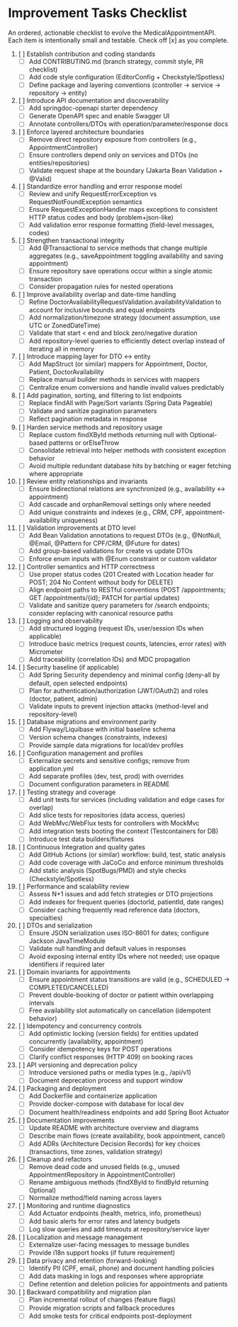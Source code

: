# Improvement Tasks Checklist

An ordered, actionable checklist to evolve the MedicalAppointmentAPI. Each item is intentionally small and testable. Check off [x] as you complete.

1. [ ] Establish contribution and coding standards
   - [ ] Add CONTRIBUTING.md (branch strategy, commit style, PR checklist)
   - [ ] Add code style configuration (EditorConfig + Checkstyle/Spotless)
   - [ ] Define package and layering conventions (controller → service → repository → entity)

2. [ ] Introduce API documentation and discoverability
   - [ ] Add springdoc-openapi starter dependency
   - [ ] Generate OpenAPI spec and enable Swagger UI
   - [ ] Annotate controllers/DTOs with operation/parameter/response docs

3. [ ] Enforce layered architecture boundaries
   - [ ] Remove direct repository exposure from controllers (e.g., AppointmentController)
   - [ ] Ensure controllers depend only on services and DTOs (no entities/repositories)
   - [ ] Validate request shape at the boundary (Jakarta Bean Validation + @Valid)

4. [ ] Standardize error handling and error response model
   - [ ] Review and unify RequestErrorException vs RequestNotFoundException semantics
   - [ ] Ensure RequestExceptionHandler maps exceptions to consistent HTTP status codes and body (problem+json-like)
   - [ ] Add validation error response formatting (field-level messages, codes)

5. [ ] Strengthen transactional integrity
   - [ ] Add @Transactional to service methods that change multiple aggregates (e.g., saveAppointment toggling availability and saving appointment)
   - [ ] Ensure repository save operations occur within a single atomic transaction
   - [ ] Consider propagation rules for nested operations

6. [ ] Improve availability overlap and date-time handling
   - [ ] Refine DoctorAvailabilityRequestValidation.availabilityValidation to account for inclusive bounds and equal endpoints
   - [ ] Add normalization/timezone strategy (document assumption, use UTC or ZonedDateTime)
   - [ ] Validate that start < end and block zero/negative duration
   - [ ] Add repository-level queries to efficiently detect overlap instead of iterating all in memory

7. [ ] Introduce mapping layer for DTO ↔ entity
   - [ ] Add MapStruct (or similar) mappers for Appointment, Doctor, Patient, DoctorAvailability
   - [ ] Replace manual builder methods in services with mappers
   - [ ] Centralize enum conversions and handle invalid values predictably

8. [ ] Add pagination, sorting, and filtering to list endpoints
   - [ ] Replace findAll with Page/Sort variants (Spring Data Pageable)
   - [ ] Validate and sanitize pagination parameters
   - [ ] Reflect pagination metadata in response

9. [ ] Harden service methods and repository usage
   - [ ] Replace custom findXById methods returning null with Optional-based patterns or orElseThrow
   - [ ] Consolidate retrieval into helper methods with consistent exception behavior
   - [ ] Avoid multiple redundant database hits by batching or eager fetching where appropriate

10. [ ] Review entity relationships and invariants
    - [ ] Ensure bidirectional relations are synchronized (e.g., availability ↔ appointment)
    - [ ] Add cascade and orphanRemoval settings only where needed
    - [ ] Add unique constraints and indexes (e.g., CRM, CPF, appointment-availability uniqueness)

11. [ ] Validation improvements at DTO level
    - [ ] Add Bean Validation annotations to request DTOs (e.g., @NotNull, @Email, @Pattern for CPF/CRM, @Future for dates)
    - [ ] Add group-based validations for create vs update DTOs
    - [ ] Enforce enum inputs with @Enum constraint or custom validator

12. [ ] Controller semantics and HTTP correctness
    - [ ] Use proper status codes (201 Created with Location header for POST; 204 No Content without body for DELETE)
    - [ ] Align endpoint paths to RESTful conventions (POST /appointments; GET /appointments/{id}; PATCH for partial updates)
    - [ ] Validate and sanitize query parameters for /search endpoints; consider replacing with canonical resource paths

13. [ ] Logging and observability
    - [ ] Add structured logging (request IDs, user/session IDs when applicable)
    - [ ] Introduce basic metrics (request counts, latencies, error rates) with Micrometer
    - [ ] Add traceability (correlation IDs) and MDC propagation

14. [ ] Security baseline (if applicable)
    - [ ] Add Spring Security dependency and minimal config (deny-all by default, open selected endpoints)
    - [ ] Plan for authentication/authorization (JWT/OAuth2) and roles (doctor, patient, admin)
    - [ ] Validate inputs to prevent injection attacks (method-level and repository-level)

15. [ ] Database migrations and environment parity
    - [ ] Add Flyway/Liquibase with initial baseline schema
    - [ ] Version schema changes (constraints, indexes)
    - [ ] Provide sample data migrations for local/dev profiles

16. [ ] Configuration management and profiles
    - [ ] Externalize secrets and sensitive configs; remove from application.yml
    - [ ] Add separate profiles (dev, test, prod) with overrides
    - [ ] Document configuration parameters in README

17. [ ] Testing strategy and coverage
    - [ ] Add unit tests for services (including validation and edge cases for overlap)
    - [ ] Add slice tests for repositories (data access, queries)
    - [ ] Add WebMvc/WebFlux tests for controllers with MockMvc
    - [ ] Add integration tests booting the context (Testcontainers for DB)
    - [ ] Introduce test data builders/fixtures

18. [ ] Continuous Integration and quality gates
    - [ ] Add GitHub Actions (or similar) workflow: build, test, static analysis
    - [ ] Add code coverage with JaCoCo and enforce minimum thresholds
    - [ ] Add static analysis (SpotBugs/PMD) and style checks (Checkstyle/Spotless)

19. [ ] Performance and scalability review
    - [ ] Assess N+1 issues and add fetch strategies or DTO projections
    - [ ] Add indexes for frequent queries (doctorId, patientId, date ranges)
    - [ ] Consider caching frequently read reference data (doctors, specialties)

20. [ ] DTOs and serialization
    - [ ] Ensure JSON serialization uses ISO-8601 for dates; configure Jackson JavaTimeModule
    - [ ] Validate null handling and default values in responses
    - [ ] Avoid exposing internal entity IDs where not needed; use opaque identifiers if required later

21. [ ] Domain invariants for appointments
    - [ ] Ensure appointment status transitions are valid (e.g., SCHEDULED → COMPLETED/CANCELLED)
    - [ ] Prevent double-booking of doctor or patient within overlapping intervals
    - [ ] Free availability slot automatically on cancellation (idempotent behavior)

22. [ ] Idempotency and concurrency controls
    - [ ] Add optimistic locking (version fields) for entities updated concurrently (availability, appointment)
    - [ ] Consider idempotency keys for POST operations
    - [ ] Clarify conflict responses (HTTP 409) on booking races

23. [ ] API versioning and deprecation policy
    - [ ] Introduce versioned paths or media types (e.g., /api/v1)
    - [ ] Document deprecation process and support window

24. [ ] Packaging and deployment
    - [ ] Add Dockerfile and containerize application
    - [ ] Provide docker-compose with database for local dev
    - [ ] Document health/readiness endpoints and add Spring Boot Actuator

25. [ ] Documentation improvements
    - [ ] Update README with architecture overview and diagrams
    - [ ] Describe main flows (create availability, book appointment, cancel)
    - [ ] Add ADRs (Architecture Decision Records) for key choices (transactions, time zones, validation strategy)

26. [ ] Cleanup and refactors
    - [ ] Remove dead code and unused fields (e.g., unused AppointmentRepository in AppointmentController)
    - [ ] Rename ambiguous methods (findXById to findById returning Optional)
    - [ ] Normalize method/field naming across layers

27. [ ] Monitoring and runtime diagnostics
    - [ ] Add Actuator endpoints (health, metrics, info, prometheus)
    - [ ] Add basic alerts for error rates and latency budgets
    - [ ] Log slow queries and add timeouts at repository/service layer

28. [ ] Localization and message management
    - [ ] Externalize user-facing messages to message bundles
    - [ ] Provide i18n support hooks (if future requirement)

29. [ ] Data privacy and retention (forward-looking)
    - [ ] Identify PII (CPF, email, phone) and document handling policies
    - [ ] Add data masking in logs and responses where appropriate
    - [ ] Define retention and deletion policies for appointments and patients

30. [ ] Backward compatibility and migration plan
    - [ ] Plan incremental rollout of changes (feature flags)
    - [ ] Provide migration scripts and fallback procedures
    - [ ] Add smoke tests for critical endpoints post-deployment
